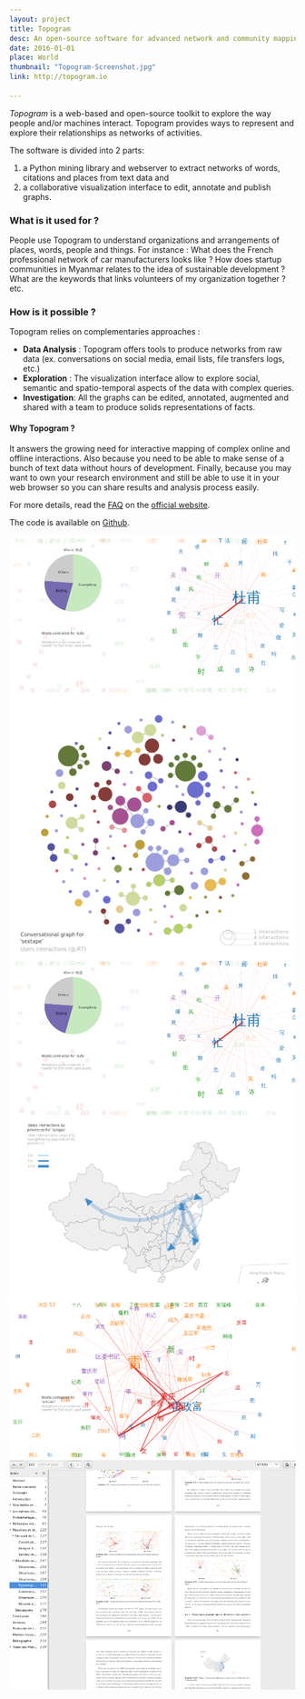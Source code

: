 ```yaml
---
layout: project
title: Topogram
desc: An open-source software for advanced network and community mapping.
date: 2016-01-01
place: World
thumbnail: "Topogram-Screenshot.jpg"
link: http://topogram.io

---
```



*Topogram* is a web-based and open-source toolkit to explore the way people and/or machines interact. Topogram provides ways to represent and explore their relationships as networks of activities.

The software is divided into 2 parts:

1. a Python mining library and webserver to extract networks of words, citations and places from text data and
2. a collaborative visualization interface to edit, annotate and publish graphs.


### What is it used for ?

People use Topogram to understand organizations and arrangements of places, words, people and things. For instance : What does the French professional network of car manufacturers looks like ? How does startup communities in Myanmar relates to the idea of sustainable development ? What are the keywords that links volunteers of my organization together ?  etc.  

### How is it possible ?

Topogram relies on complementaries approaches :

* **Data Analysis** : Topogram offers tools to produce networks from raw data (ex. conversations on social media, email lists, file transfers logs, etc.)
* **Exploration** : The visualization interface allow to explore social, semantic and spatio-temporal aspects of the data with complex queries.
* **Investigation**: All the graphs can be edited, annotated, augmented and shared with a team to produce solids representations of facts.

#### Why Topogram ?

It answers the growing need for interactive mapping of complex online and offline interactions. Also because you need to be able to make sense of a bunch of text data without hours of development. Finally, because you may want to own your research environment and still be able to use it in your web browser so you can share results and analysis process easily.


For more details, read the [FAQ](http://topogram.io/faq) on the [official website](http://topogram.io).

The code is available on [Github](http://github.com/topogram/topogram).

![](item1.png)
![](item2.png)
![](item3.png)
![](item5.png)
![](item6.png)
![](export.png)
